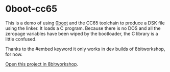 0boot-cc65
=====

This is a demo of using [0boot](https://github.com/a2-4am/0boot/tree/master) and the CC65 toolchain to produce a DSK file using the linker. It loads a C program. Because there is no DOS and all the zeropage variables have been wiped by the bootloader, the C library is a little confused.

Thanks to the #embed keyword it only works in dev builds of 8bitworkshop, for now.

[Open this project in 8bitworkshop](http://sehugg.github.io/8bitworkshop/redir.html?platform=apple2&githubURL=https%3A%2F%2Fgithub.com%2Fsehugg%2F0boot-cc65&file=testboot.c).
